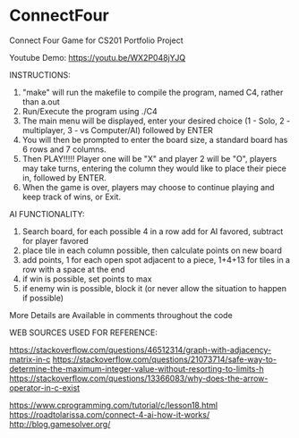 # ConnectFour
Connect Four Game for CS201 Portfolio Project

Youtube Demo: https://youtu.be/WX2P048jYJQ

INSTRUCTIONS:

1) "make" will run the makefile to compile the program, named C4, rather than a.out
2) Run/Execute the program using ./C4
3) The main menu will be displayed, enter your desired choice (1 - Solo, 2 - multiplayer, 3 - vs Computer/AI) followed by ENTER
4) You will then be prompted to enter the board size, a standard board has 6 rows and 7 columns.
5) Then PLAY!!!!! Player one will be "X" and player 2 will be "O", players may take turns, entering the 
   column they would like to place their piece in, followed by ENTER.
6) When the game is over, players may choose to continue playing and keep track of wins, or Exit.




AI FUNCTIONALITY:

1) Search board, for each possible 4 in a row add for AI favored, subtract for player favored
2) place tile in each column possible, then calculate points on new board
3) add points, 1 for each open spot adjacent to a piece, 1+4+13 for tiles in a row with a space at the end
4) if win is possible, set points to max
5) if enemy win is possible, block it (or never allow the situation to happen if possible)

More Details are Available in comments throughout the code

WEB SOURCES USED FOR REFERENCE:

https://stackoverflow.com/questions/46512314/graph-with-adjacency-matrix-in-c
https://stackoverflow.com/questions/21073714/safe-way-to-determine-the-maximum-integer-value-without-resorting-to-limits-h
https://stackoverflow.com/questions/13366083/why-does-the-arrow-operator-in-c-exist

https://www.cprogramming.com/tutorial/c/lesson18.html
https://roadtolarissa.com/connect-4-ai-how-it-works/
http://blog.gamesolver.org/
